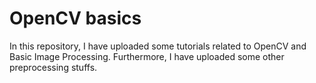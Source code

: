 # OpenCV basics
In this repository, I have uploaded some tutorials related to OpenCV and Basic Image Processing.
Furthermore, I have uploaded some other preprocessing stuffs.
